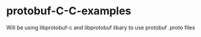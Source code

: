 # protobuf-C-C-examples
Will be using libprotobuf-c and libprotobuf libary to use protobuf .proto files 
